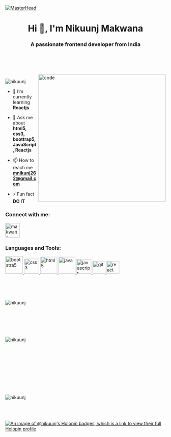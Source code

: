 [![MasterHead](https://imgs.search.brave.com/bMjKdb41dKG7qKB3b0iTVOEbLKWVJBAqThUTz_a1ADw/rs:fit:860:0:0/g:ce/aHR0cHM6Ly93YWxs/cGFwZXJiYXQuY29t/L2ltZy82MzU4NC1j/b2Rpbmctd2FsbHBh/cGVyLTE5MjB4MTA4/MC13YWxscGFwZXIt/Y29sbGVjdGlvbnMu/anBn)](https://github.com/Nikuunj)

<h1 align="center">Hi 👋, I'm Nikuunj Makwana</h1>


<h3 align="center">A passionate frontend developer from India</h3>

<br><br><br><br>
<img align="right"  src="https://imgs.search.brave.com/W6o7LbTdkaGOdMBi7Jdo6rvoU-ruKoVPQ5m7kksPoBo/rs:fit:860:0:0/g:ce/aHR0cHM6Ly9tZWRp/YS50ZW5vci5jb20v/RDJIMGhQbHRPZFlB/QUFBZC9nb2xkZW4t/Ym95LWZha2Uta2V5/Ym9hcmQtcHJvZ3Jh/bWluZy1jb2Rpbmct/cGFwZXItYm9vay5n/aWY.gif" alt="code"  width="400" /> 


<p align="left"> <img src="https://komarev.com/ghpvc/?username=nikuunj&label=Profile%20views&color=0e75b6&style=flat" alt="nikuunj" /> </p>

- 🌱 I’m currently learning **Reactjs**

- 💬 Ask me about **html5, css3, boottrap5, JavaScript, Reactjs**

- 📫 How to reach me **mnikunj262@gmail.com**

- ⚡ Fun fact **DO IT**

<h3 align="left">Connect with me:</h3>
<p align="left">
<a href="https://linkedin.com/in/makwana-nikunj" target="blank"><img align="center" src="https://imgs.search.brave.com/uGDtHsxME6trYi3Pg1IQoYBs0ZNStLg4fOwcz9gYrwo/rs:fit:860:0:0/g:ce/aHR0cHM6Ly91cGxv/YWQud2lraW1lZGlh/Lm9yZy93aWtpcGVk/aWEvY29tbW9ucy9j/L2NhL0xpbmtlZElu/X2xvZ29faW5pdGlh/bHMucG5n" alt="makwana-nikunj" width="45" /></a>
</p>

<h3 align="left">Languages and Tools:</h3>
<p align="left" padding="30">
<a href="https://getbootstrap.com" target="_blank" rel="noreferrer"> <img src="https://imgs.search.brave.com/jLap1gkvy3LYJ3tzFyGH-gsbcPd3wiGPQVq7Bs9guEo/rs:fit:860:0:0/g:ce/aHR0cHM6Ly91cGxv/YWQud2lraW1lZGlh/Lm9yZy93aWtpcGVk/aWEvY29tbW9ucy9i/L2IyL0Jvb3RzdHJh/cF9sb2dvLnN2Zw.svg" alt="bootstra5" width="55"/> </a>    
<a href="https://www.w3schools.com/css/" target="_blank" rel="noreferrer"> <img src="https://imgs.search.brave.com/N1hgWKHudLbcpp0RBaetQ76JGZu8Djm_02jt8OagdHo/rs:fit:860:0:0/g:ce/aHR0cHM6Ly91cGxv/YWQud2lraW1lZGlh/Lm9yZy93aWtpcGVk/aWEvY29tbW9ucy82/LzYyL0NTUzNfbG9n/by5zdmc.svg" alt="css3" width="47"/> </a>     <a href="https://www.w3.org/html/" target="_blank" rel="noreferrer"> <img src="https://imgs.search.brave.com/COQc26bEeiGxmJJg-7tcVTpDXeS2-_FjL0iTRO5a1yY/rs:fit:860:0:0/g:ce/aHR0cHM6Ly9yYXcu/Z2l0aHVidXNlcmNv/bnRlbnQuY29tL2Rl/dmljb25zL2Rldmlj/b24vbWFzdGVyL2lj/b25zL2h0bWw1L2h0/bWw1LW9yaWdpbmFs/LXdvcmRtYXJrLnN2/Zw.svg" alt="html5" width="53"/> </a>     
<a href="https://www.java.com" target="_blank" rel="noreferrer"> <img src="https://imgs.search.brave.com/kSOF2oFk2fS4l7IsEGbPLDiP1VWB0rV15zgyXJA6xzk/rs:fit:860:0:0/g:ce/aHR0cHM6Ly9yYXcu/Z2l0aHVidXNlcmNv/bnRlbnQuY29tL2Rl/dmljb25zL2Rldmlj/b24vbWFzdGVyL2lj/b25zL2phdmEvamF2/YS1vcmlnaW5hbC5z/dmc.svg" alt="java" width="53"/> </a>    <a href="https://developer.mozilla.org/en-US/docs/Web/JavaScript" target="_blank" rel="noreferrer"> <img src="https://imgs.search.brave.com/_MqSZDZZ8WP4_0pswoFcuZhUl3zblcWfMTYrznY4WxU/rs:fit:860:0:0/g:ce/aHR0cHM6Ly91cGxv/YWQud2lraW1lZGlh/Lm9yZy93aWtpcGVk/aWEvY29tbW9ucy85/Lzk5L1Vub2ZmaWNp/YWxfSmF2YVNjcmlw/dF9sb2dvXzIuc3Zn.svg" alt="javascript" width="46"/> </a>     <a href="https://github.com/Nikuunj" target="_blank" rel="noreferrer"> <img src="https://imgs.search.brave.com/RJp5h3w0_IULtQNxEDU-19kMLcGAUmmKLqHkR8tKRGE/rs:fit:860:0:0/g:ce/aHR0cHM6Ly9sb2dv/cy1kb3dubG9hZC5j/b20vd3AtY29udGVu/dC91cGxvYWRzLzIw/MjEvMDEvR2l0X0xv/Z28tNzAweDcwMC5w/bmc" alt="git" width="40"/> </a>     <a href="https://reactjs.org/" target="_blank" rel="noreferrer"> <img src="https://imgs.search.brave.com/vo6BX_XoOCp2zawTPCX6LDR7GYMp4BkOPyDkA_f-uFs/rs:fit:860:0:0/g:ce/aHR0cHM6Ly91cGxv/YWQud2lraW1lZGlh/Lm9yZy93aWtpcGVk/aWEvY29tbW9ucy9h/L2E3L1JlYWN0LWlj/b24uc3Zn.svg" alt="react" width="40"/> </a> </p>


<br><br><br>
<p><img align="left" src="https://github-readme-stats.vercel.app/api/top-langs?username=nikuunj&show_icons=true&locale=en&layout=compact" alt="nikuunj" />
</p>
<br><br><br><br><br><br>




<p>&nbsp;<img align="left" src="https://github-readme-stats.vercel.app/api?username=nikuunj&show_icons=true&locale=en" alt="nikuunj" /></p>
<br><br><br><br><br><br><br><br>

<p><img align="left" src="https://github-readme-streak-stats.herokuapp.com/?user=nikuunj&" alt="nikuunj" /></p>
<br><br><br><br>

[![An image of @nikuunj's Holopin badges, which is a link to view their full Holopin profile](https://holopin.me/nikuunj)](https://holopin.io/@nikuunj)

